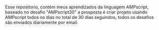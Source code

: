 Esse repositorio, contém meus aprendizados da linguagem AMPscript, baseado no desafio "AMPscript30" a prosposta é criar projeto usando AMPscript todos os dias no total de 30 dias seguindos, todos os desafios são enviados diariamente por email.
